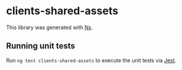 # clients-shared-assets

This library was generated with [Nx](https://nx.dev).

## Running unit tests

Run `ng test clients-shared-assets` to execute the unit tests via [Jest](https://jestjs.io).
